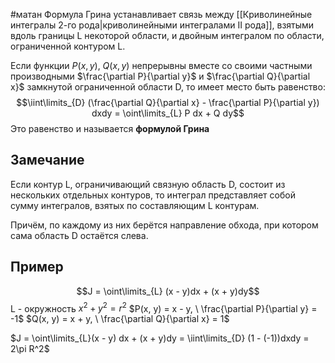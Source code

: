 #матан 
Формула Грина устанавливает связь между [[Криволинейные интегралы 2-го рода|криволинейными интегралами II рода]], взятыми вдоль границы L некоторой области, и двойным интегралом по области, ограниченной контуром L.

Если функции $P(x, y), \ Q(x, y)$ непрерывны вместе со своими частными производными $\frac{\partial P}{\partial y}$ и $\frac{\partial Q}{\partial x}$ замкнутой ограниченной области D, то имеет место быть равенство: $$\iint\limits_{D} (\frac{\partial Q}{\partial x} - \frac{\partial P}{\partial y}) dxdy = \oint\limits_{L} P dx + Q dy$$
Это равенство и называется **формулой Грина**

## Замечание
Если контур L, ограничивающий связную область D, состоит из нескольких отдельных контуров, то интеграл представляет собой сумму интегралов, взятых по составляющим L контурам.

Причём, по каждому из них берётся направление обхода, при котором сама область D остаётся слева.

## Пример
$$J = \oint\limits_{L} (x - y)dx + (x + y)dy$$
L - окружность $x^2 + y^2 = r^2$
$P(x, y) = x - y, \ \frac{\partial P}{\partial y} = -1$
$Q(x, y) = x + y, \ \frac{\partial Q}{\partial x} = 1$

$J = \oint\limits_{L}(x - y) dx + (x + y)dy = \iint\limits_{D} (1 - (-1))dxdy = 2\pi R^2$
